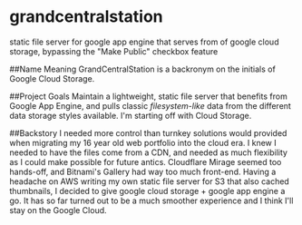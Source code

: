 grandcentralstation
===================

static file server for google app engine that serves from of google cloud storage, bypassing the "Make Public" checkbox feature

##Name Meaning
GrandCentralStation is a backronym on the initials of Google Cloud Storage.

##Project Goals
Maintain a lightweight, static file server that benefits from Google App Engine, and pulls classic *filesystem-like* data from the different data storage styles available. I'm starting off with Cloud Storage.

##Backstory
I needed more control than turnkey solutions would provided when migrating my 16 year old web portfolio into the cloud era. I knew I needed to have the files come from a CDN, and needed as much flexibility as I could make possible for future antics. Cloudflare Mirage seemed too hands-off, and Bitnami's Gallery had way too much front-end. Having a headache on AWS writing my own static file server for S3 that also cached thumbnails, I decided to give google cloud storage + google app engine a go. It has so far turned out to be a much smoother experience and I think I'll stay on the Google Cloud.


